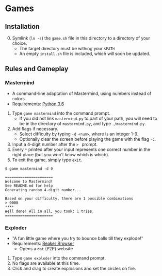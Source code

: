 # Games

## Installation

0. Symlink (`ln -s`) the `game.sh` file in this directory to a directory of your choice.
    - The target directory must be withing your `$PATH`
    - An empty `install.sh` file is included, which will soon be updated.

## Rules and Gameplay

### Mastermind
- A command-line adaptation of Mastermind, using numbers instead of colors.
- Requirements: [Python 3.6](https://www.anaconda.com/download/)

1. Type `game mastermind` into the command prompt.
    - If you did not link `mastermind.py` to part of your path, you will need to be in the
      directory of `mastermind.py`, and type `./mastermind.py`.
2. Add flags if necessary.
    - Select difficulty by typing `-d <num>`, where <num> is an integer 1-9.
    - Optionally clear the screen before playing the game with the flag `-c`.
3. Input a 4-digit number after the `> ` prompt.
4. Every `*` printed after your input represents one correct number in the right place (but
   you won't know which is which).
5. To exit the game, simply type `exit`.

```shell
$ game mastermind -d 0

======================
Welcome to Mastermind!
See README.md for help
Generating random 4-digit number...

Based on your difficulty, there are 1 possible combinations
> 0000
****
Well done! All in all, you took: 1 tries.
======================
```

### Exploder
- "A fun little game where you try to bounce balls till they explode!"
- Requirements: [Beaker Browser](https://beakerbrowser.com/)
    - Opens a `dat` (P2P) website

1. Type `game exploder` into the command prompt.
2. No flags are available at this time.
3. Click and drag to create explosions and set the circles on fire.

